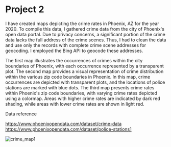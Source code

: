 # Project 2
I have created maps depicting the crime rates in Phoenix, AZ for the year 2020. To compile this data, I gathered crime data from the city of Phoenix's open data portal. Due to privacy concerns, a significant portion of the crime data lacks the full address of the crime scenes. Thus, I had to clean the data and use only the records with complete crime scene addresses for geocoding. I employed the Bing API to geocode these addresses.

The first map illustrates the occurrences of crimes within the city boundaries of Phoenix, with each occurrence represented by a transparent plot. The second map provides a visual representation of crime distribution within the various zip code boundaries in Phoenix. In this map, crime occurrences are depicted with transparent plots, and the locations of police stations are marked with blue dots. The third map presents crime rates within Phoenix's zip code boundaries, with varying crime rates depicted using a colormap. Areas with higher crime rates are indicated by dark red shading, while areas with lower crime rates are shown in light red.

Data reference 

https://www.phoenixopendata.com/dataset/crime-data
https://www.phoenixopendata.com/dataset/police-stations1

![crime_map1](https://github.com/jaenaldo/project2/assets/72944189/db2f7ef9-5618-4e26-84f0-c207dcf47e7a)

